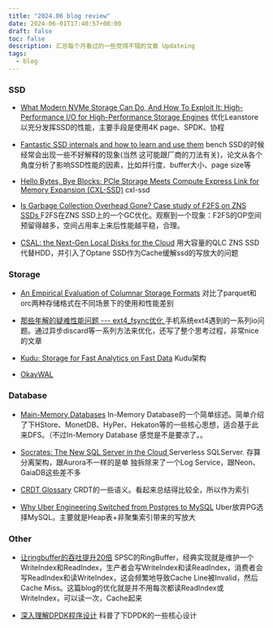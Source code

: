 ```yaml
---
title: "2024.06 blog review"
date: 2024-06-01T17:40:57+08:00
draft: false
toc: false
description: 汇总每个月看过的一些觉得不错的文章 Updateing
tags: 
  - blog
---
```


### SSD

- [What Modern NVMe Storage Can Do, And How To Exploit It: High-Performance I/O for High-Performance Storage Engines](https://www.vldb.org/pvldb/vol16/p2090-haas.pdf) 优化Leanstore以充分发挥SSD的性能，主要手段是使用4K page、SPDK、协程

- [Fantastic SSD internals and how to learn and use them](https://dl.acm.org/doi/10.1145/3534056.3534940) bench SSD的时候经常会出现一些不好解释的现象(当然 这可能跟厂商的刀法有关)，论文从各个角度分析了影响SSD性能的因素，比如并行度、buffer大小、page size等

- [Hello Bytes, Bye Blocks: PCIe Storage Meets Compute Express Link for Memory Expansion (CXL-SSD)](https://www.hotstorage.org/2022/camera-ready/hotstorage22-31/pdf/hotstorage22-31.pdf) cxl-ssd

- [Is Garbage Collection Overhead Gone? Case study of F2FS on ZNS SSDs
](https://dl.acm.org/doi/10.1145/3599691.3603409) F2FS在ZNS SSD上的一个GC优化。观察到一个现象：F2FS的OP空间预留得越多，空间占用率上来后性能越平稳，合理。

- [CSAL: the Next-Gen Local Disks for the Cloud](https://acsweb.ucsd.edu/~yaz093/slides/csal_eurosys_used_for_external.pdf) 用大容量的QLC ZNS SSD代替HDD，并引入了Optane SSD作为Cache缓解ssd的写放大的问题


### Storage
- [An Empirical Evaluation of Columnar Storage Formats](https://www.vldb.org/pvldb/vol17/p148-zeng.pdf) 对比了parquet和orc两种存储格式在不同场景下的使用和性能差别

- [那些年解的疑难性能问题 --- ext4_fsync优化
](https://zhuanlan.zhihu.com/p/339703328?utm_campaign=) 手机系统ext4遇到的一系列io问题。通过异步discard等一系列方法来优化，还写了整个思考过程，非常nice的文章

- [Kudu: Storage for Fast Analytics on Fast Data](https://blog.mwish.me/2022/10/30/Kudu-Storage-for-Fast-Analytics-on-Fast-Data/) Kudu架构

- [OkayWAL](https://bonsaidb.io/blog/introducing-okaywal/)


### Database
- [Main-Memory Databases](https://db.in.tum.de/teaching/ss16/moderndbs/chapter8.pdf) In-Memory Database的一个简单综述。简单介绍了下HStore、MonetDB、HyPer、Hekaton等的一些核心思想，适合基于此来DFS。（不过In-Memory Database 感觉是不是要凉了。。

- [Socrates: The New SQL Server in the Cloud
](https://zhuanlan.zhihu.com/p/401929134)Serverless SQLServer. 存算分离架构，跟Aurora不一样的是单 独拆除来了一个Log Service，跟Neon、GaiaDB这些差不多

- [CRDT Glossary](https://crdt.tech/glossary) CRDT的一些语义。看起来总结得比较全，所以作为索引

- [Why Uber Engineering Switched from Postgres to MySQL](https://www.uber.com/en-HK/blog/postgres-to-mysql-migration/) Uber放弃PG选择MySQL。主要就是Heap表+非聚集索引带来的写放大

### Other

- [让ringbuffer的吞吐提升20倍](https://rigtorp.se/ringbuffer/) SPSC的RingBuffer，经典实现就是维护一个WriteIndex和ReadIndex，生产者会写WriteIndex和读ReadIndex，消费者会写ReadIndex和读WriteIndex，这会频繁地导致Cache Line被Invalid，然后Cache Miss。这篇blog的优化就是并不用每次都读ReadIndex或WriteIndex，可以读一次，Cache起来


- [深入理解DPDK程序设计](https://zhuanlan.zhihu.com/p/392612981) 科普了下DPDK的一些核心设计